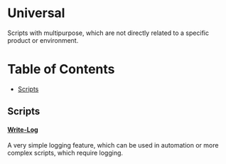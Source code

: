 # Universal
Scripts with multipurpose, which are not directly related to a specific product or environment.
# Table of Contents

  - [Scripts](#scripts)

## Scripts
#### [Write-Log](./Write-Log/)
A very simple logging feature, which can be used in automation or more complex scripts, which require logging.
